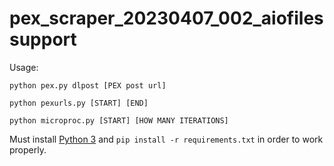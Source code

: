 # pex_scraper_20230407_002_aiofilessupport

Usage:

`python pex.py dlpost [PEX post url]`

`python pexurls.py [START] [END]`
 
`python microproc.py [START] [HOW MANY ITERATIONS]`

Must install [Python 3](https://www.python.org/downloads/) and `pip install -r requirements.txt` in order to work properly.
